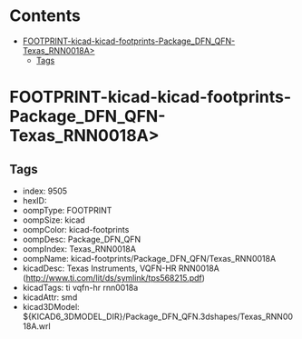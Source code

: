 



Contents
========

* [FOOTPRINT-kicad-kicad-footprints-Package_DFN_QFN-Texas_RNN0018A>](#footprint-kicad-kicad-footprints-package_dfn_qfn-texas_rnn0018a)
	* [Tags](#tags)

# FOOTPRINT-kicad-kicad-footprints-Package_DFN_QFN-Texas_RNN0018A>

## Tags

- index: 9505
- hexID: 
- oompType: FOOTPRINT
- oompSize: kicad
- oompColor: kicad-footprints
- oompDesc: Package_DFN_QFN
- oompIndex: Texas_RNN0018A
- oompName: kicad-footprints/Package_DFN_QFN/Texas_RNN0018A
- kicadDesc: Texas Instruments, VQFN-HR RNN0018A (http://www.ti.com/lit/ds/symlink/tps568215.pdf)
- kicadTags: ti vqfn-hr rnn0018a
- kicadAttr: smd
- kicad3DModel: ${KICAD6_3DMODEL_DIR}/Package_DFN_QFN.3dshapes/Texas_RNN0018A.wrl
